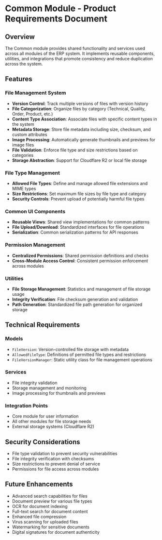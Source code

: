 # Common Module - Product Requirements Document

## Overview

The Common module provides shared functionality and services used across all modules of the ERP system. It implements reusable components, utilities, and integrations that promote consistency and reduce duplication across the system.

## Features

### File Management System

- **Version Control**: Track multiple versions of files with version history
- **File Categorization**: Organize files by category (Technical, Quality, Order, Product, etc.)
- **Content Type Association**: Associate files with specific content types in the system
- **Metadata Storage**: Store file metadata including size, checksum, and custom attributes
- **Image Processing**: Automatically generate thumbnails and previews for image files
- **File Validation**: Enforce file type and size restrictions based on categories
- **Storage Abstraction**: Support for Cloudflare R2 or local file storage

### File Type Management

- **Allowed File Types**: Define and manage allowed file extensions and MIME types
- **Size Restrictions**: Set maximum file sizes by file type and category
- **Security Controls**: Prevent upload of potentially harmful file types

### Common UI Components

- **Reusable Views**: Shared view implementations for common patterns
- **File Upload/Download**: Standardized interfaces for file operations
- **Serialization**: Common serialization patterns for API responses

### Permission Management

- **Centralized Permissions**: Shared permission definitions and checks
- **Cross-Module Access Control**: Consistent permission enforcement across modules

### Utilities

- **File Storage Management**: Statistics and management of file storage usage
- **Integrity Verification**: File checksum generation and validation
- **Path Generation**: Standardized file path generation for organized storage

## Technical Requirements

### Models

- `FileVersion`: Version-controlled file storage with metadata
- `AllowedFileType`: Definitions of permitted file types and restrictions
- `FileVersionManager`: Static utility class for file management operations

### Services

- File integrity validation
- Storage management and monitoring
- Image processing for thumbnails and previews

### Integration Points

- Core module for user information
- All other modules for file storage needs
- External storage systems (Cloudflare R2)

## Security Considerations

- File type validation to prevent security vulnerabilities
- File integrity verification with checksums
- Size restrictions to prevent denial of service
- Permissions for file access across modules

## Future Enhancements

- Advanced search capabilities for files
- Document preview for various file types
- OCR for document indexing
- Full-text search for document content
- Enhanced file compression
- Virus scanning for uploaded files
- Watermarking for sensitive documents
- Digital signatures for document authenticity
